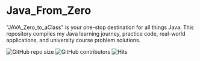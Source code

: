 # Java_From_Zero
"JAVA_Zero_to_aClass" is your one-stop destination for all things Java. This repository compiles my Java learning journey, practice code, real-world applications, and university course problem solutions.


![GitHub repo size](https://img.shields.io/github/repo-size/TashinParvez/Java_From_Zero)
![GitHub contributors](https://img.shields.io/github/contributors/TashinParvez/Java_From_Zero)
![Hits](https://hits.seeyoufarm.com/api/count/incr/badge.svg?url=https://github.com/TashinParvez/Java_From_Zero)
